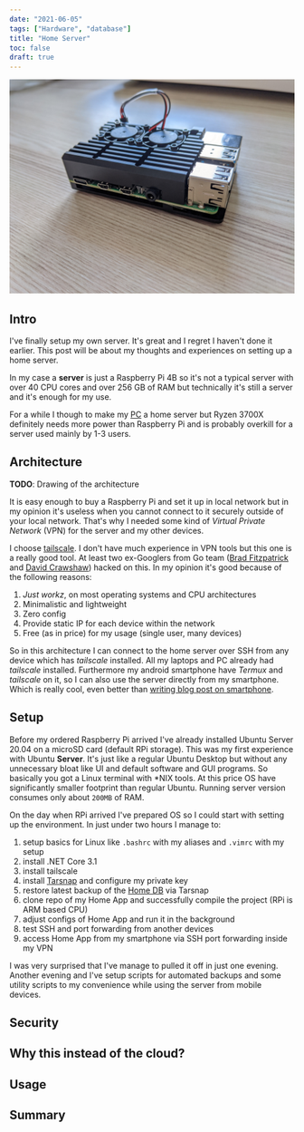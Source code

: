 ```yaml
---
date: "2021-06-05"
tags: ["Hardware", "database"]
title: "Home Server"
toc: false
draft: true
---
```


![img](rpi.jpg)

## Intro

I've finally setup my own server. It's great and I regret I haven't done it
earlier. This post will be about my thoughts and experiences on setting up a
home server.

In my case a __server__ is just a Raspberry Pi 4B so it's not a typical server
with over 40 CPU cores and over 256 GB of RAM but technically it's still a
server and it's enough for my use.

For a while I though to make my [PC](https://dskrzypiec.dev/minipc) a home
server but Ryzen 3700X definitely needs more power than Raspberry Pi and is
probably overkill for a server used mainly by 1-3 users.


## Architecture

**TODO**: Drawing of the architecture

It is easy enough to buy a Raspberry Pi and set it up in local network but in
my opinion it's useless when you cannot connect to it securely outside of your
local network. That's why I needed some kind of _Virtual Private Network_ (VPN) for
the server and my other devices.

I choose [tailscale](https://tailscale.com). I don't have much experience in
VPN tools but this one is a really good tool. At least two ex-Googlers from Go
team ([Brad Fitzpatrick](https://github.com/bradfitz)
and [David Crawshaw](https://github.com/crawshaw)) hacked on this.
In my opinion it's good because of the following reasons:

1. _Just workz_, on most operating systems and CPU architectures
1. Minimalistic and lightweight
1. Zero config
1. Provide static IP for each device within the network
1. Free (as in price) for my usage (single user, many devices)

So in this architecture I can connect to the home server over SSH from any
device which has _tailscale_ installed. All my laptops and PC already had
_tailscale_ installed. Furthermore my android smartphone have _Termux_ and
_tailscale_ on it, so I can also use the server directly from my smartphone.
Which is really cool, even better than
[writing blog post on smartphone](https://dskrzypiec.dev/smartphone).


## Setup

Before my ordered Raspberry Pi arrived I've already installed Ubuntu Server
20.04 on a microSD card (default RPi storage). This was my first experience
with Ubuntu **Server**. It's just like a regular Ubuntu Desktop but without any
unnecessary bloat like UI and default software and GUI programs. So basically
you got a Linux terminal with \*NIX tools. At this price OS have significantly
smaller footprint than regular Ubuntu. Running server version consumes only
about `200MB` of RAM.

On the day when RPi arrived I've prepared OS so I could start with setting up
the environment. In just under two hours I manage to:

1. setup basics for Linux like `.bashrc` with my aliases and `.vimrc` with my setup
1. install .NET Core 3.1
1. install tailscale
1. install [Tarsnap](https://www.tarsnap.com) and configure my private key
1. restore latest backup of the [Home DB](https://dskrzypiec.dev/home-db) via Tarsnap
1. clone repo of my Home App and successfully compile the project (RPi is ARM
   based CPU)
1. adjust configs of Home App and run it in the background
1. test SSH and port forwarding from another devices
1. access Home App from my smartphone via SSH port forwarding inside my VPN

I was very surprised that I've manage to pulled it off in just one evening.
Another evening and I've setup scripts for automated backups and some utility
scripts to my convenience while using the server from mobile devices.


## Security

## Why this instead of the cloud?

## Usage

## Summary

